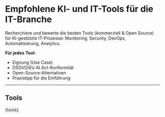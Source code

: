 # Empfohlene KI- und IT-Tools für die IT-Branche

Recherchiere und bewerte die besten Tools (kommerziell & Open Source) für KI-gestützte IT-Prozesse: Monitoring, Security, DevOps, Automatisierung, Analytics.

**Für jedes Tool:**
- Eignung (Use Case)
- DSGVO/EU AI Act-Konformität
- Open-Source-Alternativen
- Praxistipp für die Einführung

---

## Tools

{tools}
